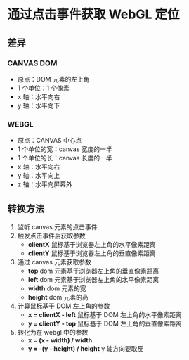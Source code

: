 # 通过点击事件获取 WebGL 定位

## 差异

### CANVAS DOM

- 原点：DOM 元素的左上角
- 1 个单位：1 个像素
- x 轴：水平向右
- y 轴：水平向下

### WEBGL

- 原点：CANVAS 中心点
- 1 个单位的宽：canvas 宽度的一半
- 1 个单位的长：canvas 长度的一半
- x 轴：水平向右
- y 轴：水平向上
- z 轴：水平向屏幕外

## 转换方法

1. 监听 canvas 元素的点击事件
1. 触发点击事件后获取参数
   - **clientX** 鼠标基于浏览器左上角的水平像素距离
   - **clientY** 鼠标基于浏览器左上角的垂直像素距离
1. 通过 canvas 元素获取参数
   - **top** dom 元素基于浏览器左上角的垂直像素距离
   - **left** dom 元素基于浏览器左上角的水平像素距离
   - **width** dom 元素的宽
   - **height** dom 元素的高
1. 计算鼠标基于 DOM 左上角的参数
   - **x = clientX - left** 鼠标基于 DOM 左上角的水平像素距离
   - **y = clientY - top** 鼠标基于 DOM 左上角的垂直像素距离
1. 转化为在 webgl 中的参数
   - **x = (x - width) / width**
   - **y = -(y - height) / height** y 轴方向要取反
